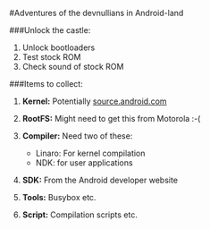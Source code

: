 #Adventures of the devnullians in Android-land


###Unlock the castle:

1. Unlock bootloaders
2. Test stock ROM
3. Check sound of stock ROM


###Items to collect:

1. **Kernel:**
Potentially [source.android.com](source.android.com)

2. **RootFS:**
Might need to get this from Motorola :-(

3. **Compiler:**
Need two of these:
	* Linaro: For kernel compilation
	* NDK: for user applications

4. **SDK:**
From the Android developer website

5. **Tools:**
Busybox etc.

6. **Script:**
Compilation scripts etc.